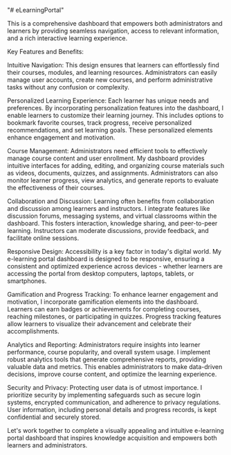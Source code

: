 "# eLearningPortal" 

This is a comprehensive dashboard that empowers both administrators and learners by providing seamless navigation, access to relevant information, and a rich interactive learning experience.

Key Features and Benefits:

Intuitive Navigation: This design ensures that learners can effortlessly find their courses, modules, and learning resources. Administrators can easily manage user accounts, create new courses, and perform administrative tasks without any confusion or complexity.

Personalized Learning Experience: Each learner has unique needs and preferences. By incorporating personalization features into the dashboard, I enable learners to customize their learning journey. This includes options to bookmark favorite courses, track progress, receive personalized recommendations, and set learning goals. These personalized elements enhance engagement and motivation.

Course Management: Administrators need efficient tools to effectively manage course content and user enrollment. My dashboard provides intuitive interfaces for adding, editing, and organizing course materials such as videos, documents, quizzes, and assignments. Administrators can also monitor learner progress, view analytics, and generate reports to evaluate the effectiveness of their courses.

Collaboration and Discussion: Learning often benefits from collaboration and discussion among learners and instructors. I integrate features like discussion forums, messaging systems, and virtual classrooms within the dashboard. This fosters interaction, knowledge sharing, and peer-to-peer learning. Instructors can moderate discussions, provide feedback, and facilitate online sessions.

Responsive Design: Accessibility is a key factor in today's digital world. My e-learning portal dashboard is designed to be responsive, ensuring a consistent and optimized experience across devices - whether learners are accessing the portal from desktop computers, laptops, tablets, or smartphones.

Gamification and Progress Tracking: To enhance learner engagement and motivation, I incorporate gamification elements into the dashboard. Learners can earn badges or achievements for completing courses, reaching milestones, or participating in quizzes. Progress tracking features allow learners to visualize their advancement and celebrate their accomplishments.

Analytics and Reporting: Administrators require insights into learner performance, course popularity, and overall system usage. I implement robust analytics tools that generate comprehensive reports, providing valuable data and metrics. This enables administrators to make data-driven decisions, improve course content, and optimize the learning experience.

Security and Privacy: Protecting user data is of utmost importance. I prioritize security by implementing safeguards such as secure login systems, encrypted communication, and adherence to privacy regulations. User information, including personal details and progress records, is kept confidential and securely stored.

Let's work together to complete a visually appealing and intuitive e-learning portal dashboard that inspires knowledge acquisition and empowers both learners and administrators.
